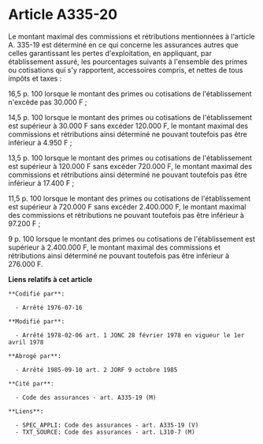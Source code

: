 # Article A335-20

Le montant maximal des commissions et rétributions mentionnées à l'article A. 335-19 est déterminé en ce qui concerne les
assurances autres que celles garantissant les pertes d'exploitation, en appliquant, par établissement assuré, les
pourcentages suivants à l'ensemble des primes ou cotisations qui s'y rapportent, accessoires compris, et nettes de tous
impôts et taxes :

16,5 p. 100 lorsque le montant des primes ou cotisations de l'établissement n'excède pas 30.000 F ;

14,5 p. 100 lorsque le montant des primes ou cotisations de l'établissement est supérieur à 30.000 F sans excéder 120.000 F,
le montant maximal des commissions et rétributions ainsi déterminé ne pouvant toutefois pas être inférieur à 4.950 F ;

13,5 p. 100 lorsque le montant des primes ou cotisations de l'établissement est supérieur à 120.000 F sans excéder 720.000 F,
le montant maximal des commissions et rétributions ainsi déterminé ne pouvant toutefois pas être inférieur à 17.400 F ;

11,5 p. 100 lorsque le montant des primes ou cotisations de l'établissement est supérieur à 720.000 F sans excéder 2.400.000
F, le montant maximal des commissions et rétributions ne pouvant toutefois pas être inférieur à 97.200 F ;

9 p. 100 lorsque le montant des primes ou cotisations de l'établissement est supérieur à 2.400.000 F, le montant maximal des
commissions et rétributions ainsi déterminé ne pouvant toutefois pas être inférieur à 276.000 F.

**Liens relatifs à cet article**

	**Codifié par**:

	  - Arrêté 1976-07-16

	**Modifié par**:

	  - Arrêté 1978-02-06 art. 1 JONC 28 février 1978 en vigueur le 1er avril 1978

	**Abrogé par**:

	  - Arrêté 1985-09-10 art. 2 JORF 9 octobre 1985

	**Cité par**:

	  - Code des assurances - art. A335-19 (M)

	**Liens**:

	  - SPEC_APPLI: Code des assurances - art. A335-19 (V)
	  - TXT_SOURCE: Code des assurances - art. L310-7 (M)
